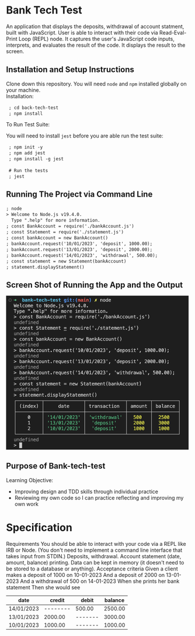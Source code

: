# Bank Tech Test

An application that displays the deposits, withdrawal of account statment, built with JavaScript. User is able to interact with their code via Read-Eval-Print Loop (REPL) node. It captures the user's JavaScript code inputs, interprets, and evaluates the result of the code. It displays the result to the screen.

## Installation and Setup Instructions

Clone down this repository. You will need `node` and `npm` installed globally on your machine.  
Installation:

```
 ; cd back-tech-test
 ; npm install
```

To Run Test Suite:

You will need to install `jest` before you are able run the test suite:

```
 ; npm init -y
 ; npm add jest
 ; npm install -g jest

 # Run the tests
 ; jest
```

## Running The Project via Command Line
```
; node
> Welcome to Node.js v19.4.0.
  Type ".help" for more information.
; const BankAccount = require('./bankAccount.js')
; const Statement = require('./statement.js')
; const bankAccount = new BankAccount()
; bankAccount.request('10/01/2023', 'deposit', 1000.00);
; bankAccount.request('13/01/2023', 'deposit', 2000.00);
; bankAccount.request('14/01/2023', 'withdrawal', 500.00);
; const statement = new Statement(bankAccount)
; statement.displayStatement()
```
## Screen Shot of Running the App and the Output
<img src="bank-tech-test.png" width="500" >

## Purpose of Bank-tech-test
Learning Objective:

- Improving design and TDD skills through individual practice
- Reviewing my own code so I can practice reflecting and improving my own work

# Specification

Requirements
You should be able to interact with your code via a REPL like IRB or Node.
(You don't need to implement a command line interface that takes input from STDIN.)
Deposits, withdrawal.
Account statement (date, amount, balance) printing.
Data can be kept in memory (it doesn't need to be stored to a database or anything).
Acceptance criteria
Given a client makes a deposit of 1000 on 10-01-2023
And a deposit of 2000 on 13-01-2023
And a withdrawal of 500 on 14-01-2023
When she prints her bank statement
Then she would see

| date       | credit   | debit   | balance |
| ---------- | -------- | ------- | ------- |
| 14/01/2023 | -------- | 500.00  | 2500.00 |
| 13/01/2023 | 2000.00  | ------- | 3000.00 |
| 10/01/2023 | 1000.00  | ------- | 1000.00 |
